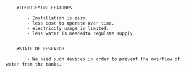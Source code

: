         #IDENTIFYING FEATURES
        
            - Installation is easy.
            - less cost to operate over time.
            - electricity usage is limited.
            - less water is neededto regulate supply.
            
           
        #STATE OF RESEARCH
         
            - We need such devices in order to prevent the overflow of water from the tanks.
